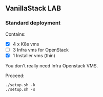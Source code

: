 ## VanillaStack LAB

### Standard deployment

Contains:

- [x] 4 x K8s vms
- [ ] 3 Infra vms for OpenStack
- [x] 1 Installer vms (thin)

You don't really need Infra Openstack VMS.

Proceed:
```
./setup.sh -k
./setup.sh -s
```